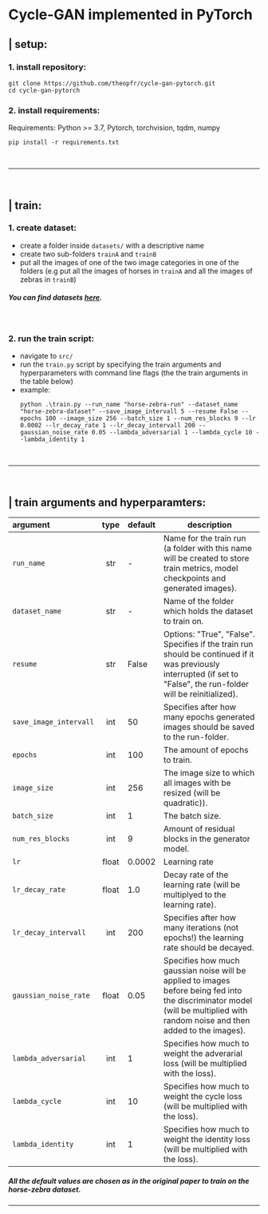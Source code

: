 # Cycle-GAN implemented in PyTorch

## | setup:
### 1. install repository:
```
git clone https://github.com/theopfr/cycle-gan-pytorch.git
cd cycle-gan-pytorch
```

### 2. install requirements:
Requirements: Python >= 3.7, Pytorch, torchvision, tqdm, numpy
```
pip install -r requirements.txt
```

<br/>

---

<br/>

## | train:

### 1. create dataset:
- create a folder inside ``datasets/`` with a descriptive name
- create two sub-folders ``trainA`` and ``trainB``
- put all the images of one of the two image categories in one of the folders (e.g put all the images of horses in ``trainA`` and all the images of zebras in ``trainB``)
  
##### You can find datasets [here](https://people.eecs.berkeley.edu/~taesung_park/CycleGAN/datasets/).

<br/>

### 2. run the train script:
- navigate to ``src/``
- run the ``train.py`` script by specifying the train arguments and hyperparameters with command line flags (the the train arguments in the table below)
- example:
    ```
    python .\train.py --run_name "horse-zebra-run" --dataset_name "horse-zebra-dataset" --save_image_intervall 5 --resume False --epochs 100 --image_size 256 --batch_size 1 --num_res_blocks 9 --lr 0.0002 --lr_decay_rate 1 --lr_decay_intervall 200 --gaussian_noise_rate 0.05 --lambda_adversarial 1 --lambda_cycle 10 --lambda_identity 1 
    ```

<br/>

---

<br/>

## | train arguments and hyperparamters:
| argument | type | default | description | 
| :------------- |:-------------:| ----- | ----- |
| ``run_name`` | str | - | Name for the train run (a folder with this name will be created to store train metrics, model checkpoints and generated images). | 
| ``dataset_name`` | str | - | Name of the folder which holds the dataset to train on. | 
| ``resume`` | str | False | Options: "True", "False". Specifies if the train run should be continued if it was previously interrupted (if set to "False", the run-folder will be reinitialized). | 
| ``save_image_intervall`` | int | 50 | Specifies after how many epochs generated images should be saved to the run-folder. | 
| ``epochs`` | int | 100 | The amount of epochs to train. | 
| ``image_size`` | int | 256 | The image size to which all images with be resized (will be quadratic)). | 
| ``batch_size`` | int | 1 | The batch size. | 
| ``num_res_blocks`` | int | 9 | Amount of residual blocks in the generator model. | 
| ``lr`` | float | 0.0002 | Learning rate | 
| ``lr_decay_rate`` | float | 1.0 | Decay rate of the learning rate (will be multiplyed to the learning rate). | 
| ``lr_decay_intervall`` | int | 200 | Specifies after how many iterations (not epochs!) the learning rate should be decayed. | 
| ``gaussian_noise_rate`` | float | 0.05 | Specifies how much gaussian noise will be applied to images before being fed into the discriminator model (will be multiplied with random noise and then added to the images). | 
| ``lambda_adversarial`` | int | 1 | Specifies how much to weight the adverarial loss (will be multiplied with the loss). | 
| ``lambda_cycle`` | int | 10 | Specifies how much to weight the cycle loss (will be multiplied with the loss). | 
| ``lambda_identity`` | int | 1 | Specifies how much to weight the identity loss (will be multiplied with the loss). | 

##### All the default values are chosen as in the original paper to train on the horse-zebra dataset.

---

<!--
```
    datasets/
    |
    |____horse-zebra/
        |
        |____trainA/
        |    |____horse_img1.png
        |    |____. . .
        |
        |____trainB/
             |____zebra_img1.png
             |____. . .
    ```
-->